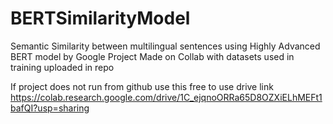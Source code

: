 # BERTSimilarityModel
Semantic Similarity between multilingual sentences using Highly Advanced BERT model by Google
Project Made on Collab with datasets used in training uploaded in repo

If project does not run from github use this free to use drive link
https://colab.research.google.com/drive/1C_ejqnoORRa65D8OZXiELhMEFt1bafQI?usp=sharing
